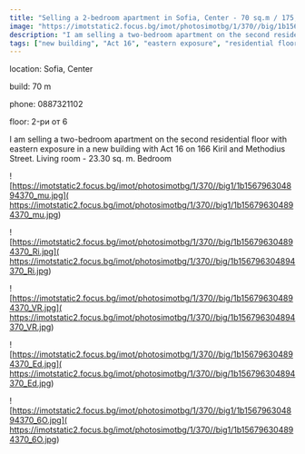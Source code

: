 ```yaml
---
title: "Selling a 2-bedroom apartment in Sofia, Center - 70 sq.m / 175,000 EUR :: imot.bg Ad"
image: "https://imotstatic2.focus.bg/imot/photosimotbg/1/370//big/1b156796304894370_KQ.jpg"
description: "I am selling a two-bedroom apartment on the second residential floor with eastern exposure in a new building with Act 16 on 166 Kiril and Methodius Street. Living room - 23.30 sq. m. Bedroom"
tags: ["new building", "Act 16", "eastern exposure", "residential floor"]
---
```


location: Sofia, Center

build: 70 m

phone: 0887321102

floor: 2-ри от 6

I am selling a two-bedroom apartment on the second residential floor with eastern exposure in a new building with Act 16 on 166 Kiril and Methodius Street. Living room - 23.30 sq. m. Bedroom


![https://imotstatic2.focus.bg/imot/photosimotbg/1/370//big1/1b156796304894370_mu.jpg]( https://imotstatic2.focus.bg/imot/photosimotbg/1/370//big1/1b156796304894370_mu.jpg)


![https://imotstatic2.focus.bg/imot/photosimotbg/1/370//big/1b156796304894370_Ri.jpg]( https://imotstatic2.focus.bg/imot/photosimotbg/1/370//big/1b156796304894370_Ri.jpg)


![https://imotstatic2.focus.bg/imot/photosimotbg/1/370//big/1b156796304894370_VR.jpg]( https://imotstatic2.focus.bg/imot/photosimotbg/1/370//big/1b156796304894370_VR.jpg)


![https://imotstatic2.focus.bg/imot/photosimotbg/1/370//big/1b156796304894370_Ed.jpg]( https://imotstatic2.focus.bg/imot/photosimotbg/1/370//big/1b156796304894370_Ed.jpg)


![https://imotstatic2.focus.bg/imot/photosimotbg/1/370//big1/1b156796304894370_6O.jpg]( https://imotstatic2.focus.bg/imot/photosimotbg/1/370//big1/1b156796304894370_6O.jpg)


